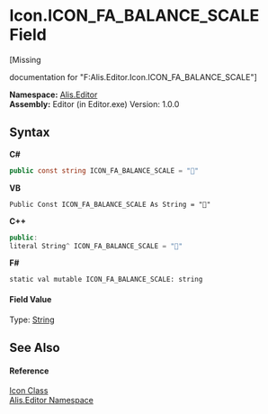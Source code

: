 # Icon.ICON_FA_BALANCE_SCALE Field
 

\[Missing <summary> documentation for "F:Alis.Editor.Icon.ICON_FA_BALANCE_SCALE"\]

**Namespace:**&nbsp;<a href="b150ade4-39de-a232-5f06-d3cdc1b2c538">Alis.Editor</a><br />**Assembly:**&nbsp;Editor (in Editor.exe) Version: 1.0.0

## Syntax

**C#**<br />
``` C#
public const string ICON_FA_BALANCE_SCALE = ""
```

**VB**<br />
``` VB
Public Const ICON_FA_BALANCE_SCALE As String = ""
```

**C++**<br />
``` C++
public:
literal String^ ICON_FA_BALANCE_SCALE = ""
```

**F#**<br />
``` F#
static val mutable ICON_FA_BALANCE_SCALE: string
```


#### Field Value
Type: <a href="https://docs.microsoft.com/dotnet/api/system.string" target="_blank">String</a>

## See Also


#### Reference
<a href="cc0f883c-67f8-f772-c6d7-a60b129f22a7">Icon Class</a><br /><a href="b150ade4-39de-a232-5f06-d3cdc1b2c538">Alis.Editor Namespace</a><br />